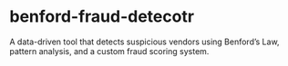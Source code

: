 # benford-fraud-detecotr
A data-driven tool that detects suspicious vendors using Benford’s Law, pattern analysis, and a custom fraud scoring system.
